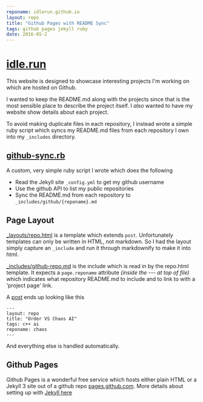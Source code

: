```yaml
---
reponame: idlerun.github.io
layout: repo
title: "Github Pages with README Sync"
tags: github pages jekyll ruby
date: 2016-05-2
---
```


# [idle.run](http://idle.run)

This website is designed to showcase interesting projects I'm working on which are hosted on Github.

I wanted to keep the README.md along with the projects since that is the most sensible place to describe the project itself. I *also* wanted to have my website show details about each project.

To avoid making duplicate files in each repository, I instead wrote a simple ruby script which syncs my README.md files from each repository I own into my `_includes` directory.

## [github-sync.rb](https://github.com/idlerun/idlerun.github.io/blob/master/github-sync.rb)
A custom, very simple ruby script I wrote which does the following

* Read the Jekyll site `_config.yml` to get my github username
* Use the github API to list my public repositories
* Sync the README.md from each repository to `_includes/github/{reponame}.md`

## Page Layout

[_layouts/repo.html](https://github.com/idlerun/idlerun.github.io/blob/master/_layouts/repo.html) is
a template which extends `post`.
Unfortunately templates can only be written in HTML, not markdown. So I had the layout simply capture an `_include` and
run it through markdownify to make it into html.

[_includes/github-repo.md](https://raw.githubusercontent.com/idlerun/idlerun.github.io/master/_includes/github-repo.md) is
the include which is read in by the repo.html template. It expects a `page.reponame` attribute _(inside the --- at top of file)_ which indicates what repository README.md to include and to link to with a 'project page' link.

A [post](https://github.com/idlerun/idlerun.github.io/blob/master/_posts/2016-05-01-order-chaos.md) ends up looking like this

```text
---
layout: repo
title: "Order VS Chaos AI"
tags: c++ ai
reponame: chaos
---
```

And everything else is handled automatically.

## Github Pages
Github Pages is a wonderful free service which hosts either plain HTML or a Jekyll 3 site out of a github repo
[pages.github.com](https://pages.github.com).
More details about setting up with [Jekyll here](https://help.github.com/articles/about-github-pages-and-jekyll/)

